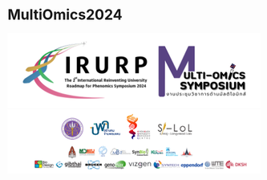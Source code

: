 # MultiOmics2024
<!-- pagebreak -->
![Logo MutiOmics](./Page/elements/img/Logo/Logo_Multi-omics_4.png)
![Logo MutiOmics](./Page/elements/img/Logo/Logo_Multi-omics_1.png)


